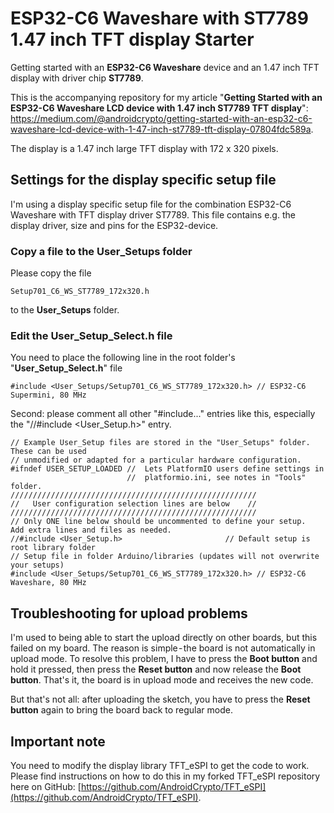 # ESP32-C6 Waveshare with ST7789 1.47 inch TFT display Starter
Getting started with an **ESP32-C6 Waveshare** device and an 1.47 inch TFT display with driver chip **ST7789**.

This is the accompanying repository for my article "**Getting Started with an ESP32-C6 Waveshare LCD device with 1.47 inch  ST7789 TFT display**": https://medium.com/@androidcrypto/getting-started-with-an-esp32-c6-waveshare-lcd-device-with-1-47-inch-st7789-tft-display-07804fdc589a.

The display is a 1.47 inch large TFT display with 172 x 320 pixels.

## Settings for the display specific setup file

I'm using a display specific setup file for the combination ESP32-C6 Waveshare with TFT display driver ST7789. This file contains e.g. the display driver, size and pins for the ESP32-device.  

### Copy a file to the User_Setups folder

Please copy the file

    Setup701_C6_WS_ST7789_172x320.h

to the **User_Setups** folder.

### Edit the User_Setup_Select.h file

You need to place the following line in the root folder's "**User_Setup_Select.h**" file

    #include <User_Setups/Setup701_C6_WS_ST7789_172x320.h> // ESP32-C6 Supermini, 80 MHz

Second: please comment all other "#include..." entries like this, especially the "//#include <User_Setup.h>" entry.

````
// Example User_Setup files are stored in the "User_Setups" folder. These can be used
// unmodified or adapted for a particular hardware configuration.
#ifndef USER_SETUP_LOADED //  Lets PlatformIO users define settings in
                          //  platformio.ini, see notes in "Tools" folder.
///////////////////////////////////////////////////////
//   User configuration selection lines are below    //
///////////////////////////////////////////////////////
// Only ONE line below should be uncommented to define your setup.  Add extra lines and files as needed.
//#include <User_Setup.h>                       // Default setup is root library folder
// Setup file in folder Arduino/libraries (updates will not overwrite your setups)
#include <User_Setups/Setup701_C6_WS_ST7789_172x320.h> // ESP32-C6 Waveshare, 80 MHz
````

## Troubleshooting for upload problems

I'm used to being able to start the upload directly on other boards, but this failed on my board. The reason is simple - the board is not automatically in upload mode. To resolve this problem,  I have to press the **Boot button** and hold it pressed, then press the **Reset button** and now release the **Boot button**. That's it, the board is in upload mode and receives the new code.

But that's not all: after uploading the sketch, you have to press the **Reset button** again to bring the board back to regular mode.

## Important note

You need to modify the display library TFT_eSPI to get the code to work. Please find instructions on how to do this in my forked TFT_eSPI repository here on GitHub: [https://github.com/AndroidCrypto/TFT_eSPI](https://github.com/AndroidCrypto/TFT_eSPI).
